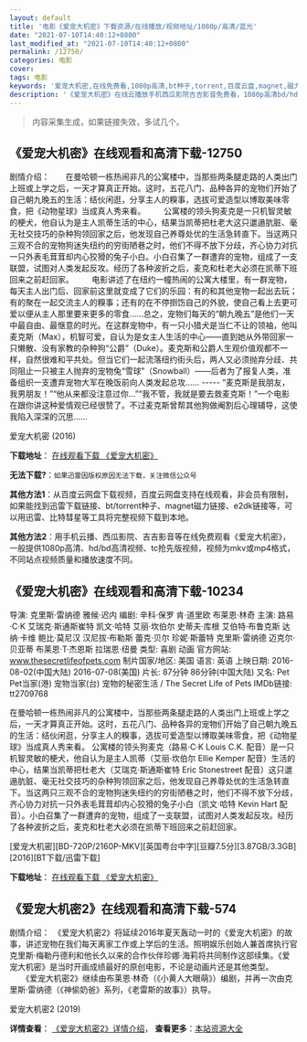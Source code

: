 ```yaml
---
layout: default
title: '电影《爱宠大机密》下载资源/在线播放/视频地址/1080p/高清/蓝光'
date: "2021-07-10T14:40:12+0800"
last_modified_at: "2021-07-10T14:40:12+0800"
permalink: /12750/
categories: 电影
cover:
tags: 电影
keywords: '爱宠大机密,在线免费看,1080p高清,bt种子,torrent,百度云盘,magnet,磁力链,迅雷下载资源'
description: '《爱宠大机密》在线云播放手机西瓜影院吉吉影音免费看，1080p高清bd/hd未删减完整版和tc抢先枪版，mkv/mp4格式，附带bt/torrent种子、magnet/磁力链、百度云盘、网盘资源迅雷下载链接'
---
```


>内容采集生成，如果链接失效，多试几个。


## 《爱宠大机密》在线观看和高清下载-12750

剧情介绍：　　在曼哈顿一栋热闹非凡的公寓楼中，当那些两条腿走路的人类出门上班或上学之后，一天才算真正开始。这时，五花八门、品种各异的宠物们开始了自己朝九晚五的生活：结伙闲逛，分享主人的糗事，选拔可爱造型以博取美味零食，把《动物星球》当成真人秀来看。  　　公寓楼的领头狗麦克是一只机智灵敏的梗犬，他自认为是主人凯蒂生活的中心，结果当凯蒂把杜老大这只邋遢肮脏、毫无社交技巧的杂种狗领回家之后，他发现自己养尊处优的生活急转直下。当这两只三观不合的宠物狗迷失纽约的穷街陋巷之时，他们不得不放下分歧，齐心协力对抗一只外表毛茸茸却内心狡猾的兔子小白。小白召集了一群遭弃的宠物，组成了一支联盟，试图对人类发起反攻。经历了各种波折之后，麦克和杜老大必须在凯蒂下班回来之前赶回家。 　　电影讲述了在纽约一幢热闹的公寓大楼里，有一群宠物，每天主人出门后、回家前这里就变成了它们的乐园：有的和其他宠物一起出去玩；有的聚在一起交流主人的糗事；还有的在不停捯饬自己的外貌，使自己看上去更可爱以便从主人那里要来更多的零食……总之，宠物们每天的“朝九晚五”是他们一天中最自由、最惬意的时光。在这群宠物中，有一只小猎犬是当仁不让的领袖，他叫麦克斯（Max），机智可爱，自认为是女主人生活的中心——直到她从外带回家一只懒散、没有家教的杂种狗“公爵”（Duke）。麦克斯和公爵人生观价值观都不一样，自然很难和平共处。但当它们一起流落纽约街头后，两人又必须抛弃分歧、共同阻止一只被主人抛弃的宠物兔“雪球”（Snowball）——后者为了报复人类，准备组织一支遭弃宠物大军在晚饭前向人类发起总攻…… ----- “麦克斯是我朋友，我男朋友！”“他从来都没注意过你…”“我不管，我就是要去救麦克斯！”一个电影在跟你讲这种爱情观已经很赞了。不过麦克斯曾帮其他狗做阉割后心理辅导，这使我陷入深深的沉思……


爱宠大机密 (2016)

**下载地址**： [在线观看下载 《爱宠大机密》](https://www.btbtdy.me/btdy/dy6039.html) 


**无法下载?**：`如果迅雷因版权原因无法下载，关注微信公众号 `

**其他方法1**：从百度云网盘下载视频，百度云网盘支持在线观看，非会员有限制，如果能找到迅雷下载链接、bt/torrent种子、magnet磁力链接、e2dk链接等，可以用迅雷、比特彗星等工具将完整视频下载到本地。

**其他方法2**：用手机云播、西瓜影院、吉吉影音等在线免费观看《爱宠大机密》，一般提供1080p高清、hd/bd高清视频、tc抢先版视频，视频为mkv或mp4格式，不同站点视频质量和播放速度不同。


## 《爱宠大机密》在线观看和高清下载-10234

导演: 克里斯·雷纳德 雅候·迟内 编剧: 辛科·保罗 肯·道里欧 布莱恩·林奇 主演: 路易·C·K 艾瑞克·斯通斯崔特 凯文·哈特 艾丽·坎伯尔 史蒂夫·库根 艾伯特·布鲁克斯 达纳·卡维 鲍比·莫尼汉 汉尼拔·布勒斯 蕾克·贝尔 珍妮·斯蕾特 克里斯·雷纳德 迈克尔·贝亚蒂 布莱恩·T·杰恩斯 拉瑞恩·纽曼 类型: 喜剧 动画 官方网站: www.thesecretlifeofpets.com 制片国家/地区: 美国 语言: 英语 上映日期: 2016-08-02(中国大陆) 2016-07-08(美国) 片长: 87分钟 86分钟(中国大陆) 又名: Pet Pet当家(港) 宠物当家(台) 宠物的秘密生活 / The Secret Life of Pets IMDb链接: tt2709768

在曼哈顿一栋热闹非凡的公寓楼中，当那些两条腿走路的人类出门上班或上学之后，一天才算真正开始。这时，五花八门、品种各异的宠物们开始了自己朝九晚五的生活：结伙闲逛，分享主人的糗事，选拔可爱造型以博取美味零食，把《动物星球》当成真人秀来看。 公寓楼的领头狗麦克（路易·C·K Louis C.K. 配音）是一只机智灵敏的梗犬，他自认为是主人凯蒂（艾丽·坎伯尔 Ellie Kemper 配音）生活的中心，结果当凯蒂把杜老大（艾瑞克·斯通斯崔特 Eric Stonestreet 配音）这只邋遢肮脏、毫无社交技巧的杂种狗领回家之后，他发现自己养尊处优的生活急转直下。当这两只三观不合的宠物狗迷失纽约的穷街陋巷之时，他们不得不放下分歧，齐心协力对抗一只外表毛茸茸却内心狡猾的兔子小白（凯文·哈特 Kevin Hart 配音）。小白召集了一群遭弃的宠物，组成了一支联盟，试图对人类发起反攻。经历了各种波折之后，麦克和杜老大必须在凯蒂下班回来之前赶回家。


[爱宠大机密][BD-720P/2160P-MKV][英国粤台中字][豆瓣7.5分][3.87GB/3.3GB][2016][BT下载/迅雷下载]

**下载地址**： [在线观看下载 《爱宠大机密》](https://www.btdx8.com/torrent/the_secret_life_of_pets_2016.html) 


## 《爱宠大机密2》在线观看和高清下载-574

剧情介绍：　《爱宠大机密2》将延续2016年夏天轰动一时的《爱宠大机密》的故事，讲述宠物在我们每天离家工作或上学后的生活。照明娱乐创始人兼首席执行官克里斯·梅勒丹德利和他长久以来的合作伙伴珍娜·海莉将共同制作这部续集。《爱宠大机密》是当时开画成绩最好的原创电影，不论是动画片还是其他类型。  　　《爱宠大机密2》继续由布莱恩·林奇（《小黄人大眼萌》）编剧，并再一次由克里斯·雷纳德（《神偷奶爸》系列，《老雷斯的故事》）执导。


爱宠大机密2 (2019)

**详情查看**： [《爱宠大机密2》详情介绍](/movie/574/)， **查看更多**：[本站资源大全](/movie/t/all/)

